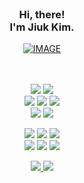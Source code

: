 
<br/>

### <div align="center">Hi, there! <br/> I'm Jiuk Kim.</div>


<div align="center"> 
  <a href='https://amplified-purpose-11c.notion.site/CV_KOR-6811bd7ef57c4483a3dff7f524dda69f?pvs=4' target="_blank">
    <picture>
      <source media="(prefers-color-scheme: dark)" srcset="https://img.shields.io/badge/Visit%20my%20CV%20page-0E1116?style=flat-square&logo=notion&logoColor=white">
      <source media="(prefers-color-scheme: light)" srcset="https://img.shields.io/badge/Visit%20my%20CV%20page-ffffff?style=flat-square&logo=notion&logoColor=black">
      <img alt="IMAGE" src="http://LIGHT_IMAGE_URL.png">
    </picture>
  </a>
</div>

<br/>
<br/>

<p align="center">
  <img src="https://img.shields.io/badge/Next.js-000000?style=flat-square&logo=nextdotjs&logoColor=white"/>
  <img src="https://img.shields.io/badge/Flutter-02569B?style=flat-square&logo=flutter&logoColor=white"/>
  <br/>
  <img src="https://img.shields.io/badge/Spring-6DB33F?style=flat-square&logo=spring&logoColor=white"/>
  <img src="https://img.shields.io/badge/NestJS-E0234E?style=flat-square&logo=nestjs&logoColor=white"/>
  <img src="https://img.shields.io/badge/FastAPI-009688?style=flat-square&logo=fastapi&logoColor=white"/>
  <br/>
  <img src="https://img.shields.io/badge/Docker-2496ED?style=flat-square&logo=Docker&logoColor=white"/>
  <img src="https://img.shields.io/badge/AWS-232F3E?style=flat-square&logo=amazonaws&logoColor=white"/>
</p>

<p align="center">
  <img src="https://img.shields.io/badge/Scikit&ndash;Learn-F7931E?style=flat-square&logo=scikitlearn&logoColor=white"/>
  <img src="https://img.shields.io/badge/PyTorch-EE4C2C?style=flat-square&logo=PyTorch&logoColor=white"/>
  <img src="https://img.shields.io/badge/TensorFlow-FF6F00?style=flat-square&logo=tensorflow&logoColor=white"/>
  <br/>
  <img src="https://img.shields.io/badge/Tableau-003A70?style=flat-square&logo=tableau&logoColor=white"/>
  <img src="https://img.shields.io/badge/Google%20Analytics-E37400?style=flat-square&logo=googleanalytics&logoColor=white"/>
  <img src="https://img.shields.io/badge/Qgis-589632?style=flat-square&logo=Qgis&logoColor=white"/>
</p>

<p align="center"> 
  <a href='' target="_blank">
     <img src="https://img.shields.io/badge/Kaggle-20BEFF?style=flat-square&logo=Kaggle&logoColor=white"/>
  </a>
  <a href='' target="_blank">
     <img src="https://img.shields.io/badge/LeetCode-000000?style=flat-square&logo=LeetCode&logoColor=white"/>
  </a>
</p>


<br/>

